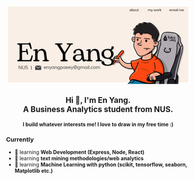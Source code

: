 ![eybanner](GithubBanner.jpg)

<h2 align="center">Hi 👋, I'm En Yang. <br> 
  A Business Analytics student from NUS.</h2>
<h4 align="center">I build whatever interests me! I love to draw in my free time :) </h4>

### Currently
- 🌱 learning **Web Development (Express, Node, React)**
- 🌱 learning **text mining methodologies/web analytics**
- 🌱 learning **Machine Learning with python (scikit, tensorflow, seaborn, Matplotlib etc.)**

